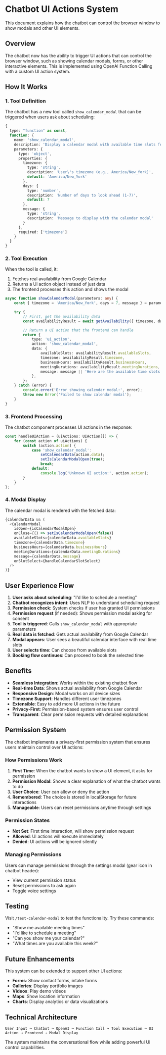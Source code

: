 # Chatbot UI Actions System

This document explains how the chatbot can control the browser window to show modals and other UI elements.

## Overview

The chatbot now has the ability to trigger UI actions that can control the browser window, such as showing calendar modals, forms, or other interactive elements. This is implemented using OpenAI Function Calling with a custom UI action system.

## How It Works

### 1. Tool Definition

The chatbot has a new tool called `show_calendar_modal` that can be triggered when users ask about scheduling:

```typescript
{
  type: "function" as const,
  function: {
    name: 'show_calendar_modal',
    description: 'Display a calendar modal with available time slots for scheduling',
    parameters: {
      type: 'object',
      properties: {
        timezone: {
          type: 'string',
          description: 'User\'s timezone (e.g., America/New_York)',
          default: 'America/New_York'
        },
        days: {
          type: 'number',
          description: 'Number of days to look ahead (1-7)',
          default: 7
        },
        message: {
          type: 'string',
          description: 'Message to display with the calendar modal'
        }
      },
      required: ['timezone']
    }
  }
}
```

### 2. Tool Execution

When the tool is called, it:

1. Fetches real availability from Google Calendar
2. Returns a UI action object instead of just data
3. The frontend processes this action and shows the modal

```typescript
async function showCalendarModal(parameters: any) {
	const { timezone = 'America/New_York', days = 7, message } = parameters;

	try {
		// First, get the availability data
		const availabilityResult = await getAvailability({ timezone, days });

		// Return a UI action that the frontend can handle
		return {
			type: 'ui_action',
			action: 'show_calendar_modal',
			data: {
				availableSlots: availabilityResult.availableSlots,
				timezone: availabilityResult.timezone,
				businessHours: availabilityResult.businessHours,
				meetingDurations: availabilityResult.meetingDurations,
				message: message || 'Here are the available time slots for scheduling:',
			},
		};
	} catch (error) {
		console.error('Error showing calendar modal:', error);
		throw new Error('Failed to show calendar modal');
	}
}
```

### 3. Frontend Processing

The chatbot component processes UI actions in the response:

```typescript
const handleUIAction = (uiActions: UIAction[]) => {
	for (const action of uiActions) {
		switch (action.action) {
			case 'show_calendar_modal':
				setCalendarData(action.data);
				setIsCalendarModalOpen(true);
				break;
			default:
				console.log('Unknown UI action:', action.action);
		}
	}
};
```

### 4. Modal Display

The calendar modal is rendered with the fetched data:

```typescript
{calendarData && (
  <CalendarModal
    isOpen={isCalendarModalOpen}
    onClose={() => setIsCalendarModalOpen(false)}
    availableSlots={calendarData.availableSlots}
    timezone={calendarData.timezone}
    businessHours={calendarData.businessHours}
    meetingDurations={calendarData.meetingDurations}
    message={calendarData.message}
    onSlotSelect={handleCalendarSlotSelect}
  />
)}
```

## User Experience Flow

1. **User asks about scheduling**: "I'd like to schedule a meeting"
2. **Chatbot recognizes intent**: Uses NLP to understand scheduling request
3. **Permission check**: System checks if user has granted UI permissions
4. **Permission request** (if needed): Shows permission modal asking for consent
5. **Tool is triggered**: Calls `show_calendar_modal` with appropriate parameters
6. **Real data is fetched**: Gets actual availability from Google Calendar
7. **Modal appears**: User sees a beautiful calendar interface with real time slots
8. **User selects time**: Can choose from available slots
9. **Booking flow continues**: Can proceed to book the selected time

## Benefits

- **Seamless Integration**: Works within the existing chatbot flow
- **Real-time Data**: Shows actual availability from Google Calendar
- **Responsive Design**: Modal works on all device sizes
- **Timezone Support**: Handles different user timezones
- **Extensible**: Easy to add more UI actions in the future
- **Privacy-First**: Permission-based system ensures user control
- **Transparent**: Clear permission requests with detailed explanations

## Permission System

The chatbot implements a privacy-first permission system that ensures users maintain control over UI actions:

### How Permissions Work

1. **First Time**: When the chatbot wants to show a UI element, it asks for permission
2. **Permission Modal**: Shows a clear explanation of what the chatbot wants to do
3. **User Choice**: User can allow or deny the action
4. **Remembered**: The choice is stored in localStorage for future interactions
5. **Manageable**: Users can reset permissions anytime through settings

### Permission States

- **Not Set**: First time interaction, will show permission request
- **Allowed**: UI actions will execute immediately
- **Denied**: UI actions will be ignored silently

### Managing Permissions

Users can manage permissions through the settings modal (gear icon in chatbot header):

- View current permission status
- Reset permissions to ask again
- Toggle voice settings

## Testing

Visit `/test-calendar-modal` to test the functionality. Try these commands:

- "Show me available meeting times"
- "I'd like to schedule a meeting"
- "Can you show me your calendar?"
- "What times are you available this week?"

## Future Enhancements

This system can be extended to support other UI actions:

- **Forms**: Show contact forms, intake forms
- **Galleries**: Display portfolio images
- **Videos**: Play demo videos
- **Maps**: Show location information
- **Charts**: Display analytics or data visualizations

## Technical Architecture

```
User Input → Chatbot → OpenAI → Function Call → Tool Execution → UI Action → Frontend → Modal Display
```

The system maintains the conversational flow while adding powerful UI control capabilities.
